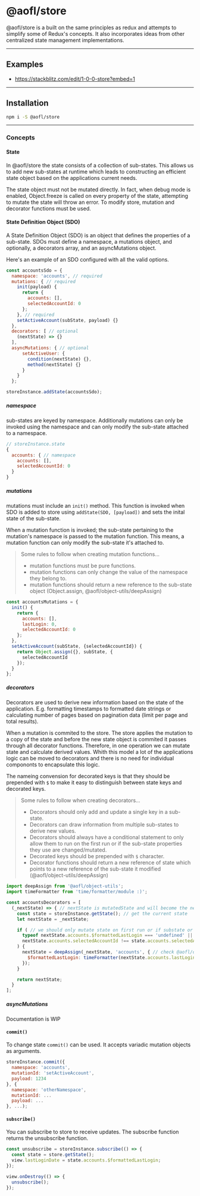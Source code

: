 # @aofl/store

@aofl/store is a built on the same principles as redux and attempts to simplify some of Redux's concepts. It also incorporates ideas from other centralized state management implementations.

---
## Examples
* https://stackblitz.com/edit/1-0-0-store?embed=1

---
## Installation
```bash
npm i -S @aofl/store
```

---
### Concepts

#### State
In @aofl/store the state consists of a collection of sub-states. This allows us to add new sub-states at runtime which leads to constructing an efficient state object based on the applications current needs.

The state object must not be mutated directly. In fact, when debug mode is enabled, Object.freeze is called on every property of the state, attempting to mutate the state will throw an error. To modify store, mutation and decorator functions must be used.


#### State Definition Object (SDO)
A State Definition Object (SDO) is an object that defines the properties of a sub-state. SDOs must define a namespace, a mutations object, and optionally, a decorators array, and an asyncMutations object.

Here's an example of an SDO configured with all the valid options.
```javascript
const accountsSdo = {
  namespace: 'accounts', // required
  mutations: { // required
    init(payload) {
      return {
        accounts: [],
        selectedAccountId: 0
      };
    }, // required
    setActiveAccount(subState, payload) {}
  },
  decorators: [ // optional
    (nextState) => {}
  ],
  asyncMutations: { // optional
      setActiveUser: {
        condition(nextState) {},
        method(nextState) {}
      }
    }
  };

storeInstance.addState(accountsSdo);
```

##### namespace
sub-states are keyed by namespace. Additionally mutations can only be invoked using the namespace and can only modify the sub-state attached to a namespace.

```javascript
// storeInstance.state
{
  accounts: { // namespace
    accounts: [],
    selectedAccountId: 0
  }
}
```

##### mutations
mutations must include an `init()` method. This function is invoked when SDO is added to store using `addState(SDO, [payload])` and sets the inital state of the sub-state.

When a mutation function is invoked; the sub-state pertaining to the mutation's namespace is passed to the mutation function. This means, a mutation function can only modify the sub-state it's attached to.

> Some rules to follow when creating mutation functions...
>
> * mutation functions must be pure functions.
> * mutation functions can only change the value of the namespace they belong to.
> * mutation functions should return a new reference to the sub-state object (Object.assign, @aofl/object-utils/deepAssign)
>

```javascript
const accountsMutations = {
  init() {
    return {
      accounts: [],
      lastLogin: 0,
      selectedAccountId: 0
    };
  },
  setActiveAccount(subState, {selectedAccountId}) {
    return Object.assign({}, subState, {
      selectedAccountId
    });
  }
};
```

##### decorators
Decorators are used to derive new information based on the state of the application. E.g. formatting timestamps to formatted date strings or calculating number of pages based on pagination data (limit per page and total results).

When a mutation is commited to the store. The store applies the mutation to a copy of the state and before the new state object is commited it passes through all decorator functions. Therefore, in one operation we can mutate state and calculate derived values. Whith this model a lot of the applications logic can be moved to decorators and there is no need for individual compononts to encapsulate this logic.

The nameing convension for decorated keys is that they should be prepended with `$` to make it easy to distinguish between state keys and decorated keys.

> Some rules to follow when creating decorators...
>
> * Decorators should only add and update a single key in a sub-state.
> * Decorators can draw information from multiple sub-states to derive new values.
> * Decorators should always have a conditional statement to only allow them to run on the first run or if the sub-state properties they use are changed/mutated.
> * Decorated keys should be prepended with `$` character.
> * Decorator functions should return a new reference of state which points to a new reference of the sub-state it modified (@aofl/object-utils/deepAssign)

```javascript
import deepAssign from '@aofl/object-utils';
import timeFormatter from 'time/formatter/module :)';

const accountsDecorators = [
  (_nextState) => { // nextState is mutatedState and will become the next state of the application
    const state = storeInstance.getState(); // get the current state
    let nextState = _nextState;

    if ( // we should only mutate state on first run or if substate or source values were mutated
      typeof nextState.accounts.$formattedLastLogin === 'undefined' || // first run?
      nextState.accounts.selectedAccountId !== state.accounts.selectedAccountId // selectedAccountId changed?
    ) {
      nextState = deepAssign(_nextState, 'accounts', { // check @aofl/object-utils
        $formattedLastLogin: timeFormatter(nextState.accounts.lastLogin)
      });
    }

    return nextState;
  }
];

```

##### asyncMutations
Documentation is WIP


#### `commit()`
To change state `commit()` can be used. It accepts variadic mutation objects as arguments.

```javascript
storeInstance.commit({
  namespace: 'accounts',
  mutationId: 'setActiveAccount',
  payload: 1234
}, {
  namespace: 'otherNamespace',
  mutationId: ...
  payload: ...
}, ...);
```

#### `subscribe()`
You can subscribe to store to receive updates. The subscribe function returns the unsubscribe function.

```javascript
const unsubscribe = storeInstance.subscribe(() => {
  const state = store.getState();
  view.lastLoginDate = state.accounts.$formattedLastLogin;
});

view.onDestroy(() => {
  unsubscribe();
});
```
